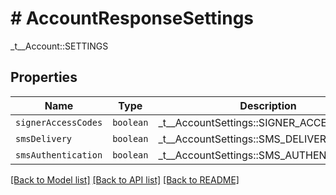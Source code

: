 # # AccountResponseSettings

_t__Account::SETTINGS

## Properties

Name | Type | Description | Notes
------------ | ------------- | ------------- | -------------
| `signerAccessCodes` | ```boolean``` |  _t__AccountSettings::SIGNER_ACCESS_CODES  |  |
| `smsDelivery` | ```boolean``` |  _t__AccountSettings::SMS_DELIVERY  |  |
| `smsAuthentication` | ```boolean``` |  _t__AccountSettings::SMS_AUTHENTICATION  |  |

[[Back to Model list]](../../README.md#models) [[Back to API list]](../../README.md#endpoints) [[Back to README]](../../README.md)
